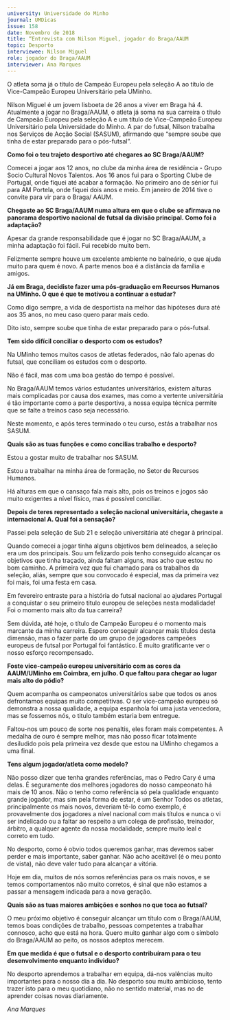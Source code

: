 ```yaml
---
university: Universidade do Minho
journal: UMDicas 
issue: 158
date: Novembro de 2018
title: “Entrevista com Nilson Miguel, jogador do Braga/AAUM
topic: Desporto
interviewee: Nilson Miguel
role: jogador do Braga/AAUM
interviewer: Ana Marques
---
```





O atleta soma já o título de Campeão Europeu pela seleção A ao título de Vice-Campeão Europeu Universitário pela UMinho.

Nilson Miguel é um jovem lisboeta de 26 anos a viver em Braga há 4. Atualmente a jogar no Braga/AAUM, o atleta já soma na sua carreira o título de Campeão Europeu pela seleção A e um título de Vice-Campeão Europeu Universitário pela Universidade do Minho. A par do futsal, Nilson trabalha nos Serviços de Acção Social (SASUM), afirmando que “sempre soube que tinha de estar preparado para o pós-futsal”.

**Como foi o teu trajeto desportivo até chegares ao SC Braga/AAUM?**

Comecei a jogar aos 12 anos, no clube da minha área de residência - Grupo Socio Cultural Novos Talentos. Aos 16 anos fui para o Sporting Clube de Portugal, onde fiquei até acabar a formação. No primeiro ano de sénior fui para AM Portela, onde fiquei dois anos e meio. Em janeiro de 2014 tive o convite para vir para o Braga/ AAUM.

**Chegaste ao SC Braga/AAUM numa altura em que o clube se afirmava no panorama desportivo nacional de futsal da divisão principal. Como foi a adaptação?**

Apesar da grande responsabilidade que é jogar no SC Braga/AAUM, a minha adaptação foi fácil. Fui recebido muito bem.

Felizmente sempre houve um excelente ambiente no balneário, o que ajuda muito para quem é novo. A parte menos boa é a distância da família e amigos.

**Já em Braga, decidiste fazer uma pós-graduação em Recursos Humanos na UMinho. O que é que te motivou a continuar a estudar?**

Como digo sempre, a vida de desportista na melhor das hipóteses dura até aos 35 anos, no meu caso quero parar mais cedo.

Dito isto, sempre soube que tinha de estar preparado para o pós-futsal.

**Tem sido difícil conciliar o desporto com os estudos?**

Na UMinho temos muitos casos de atletas federados, não falo apenas do futsal, que conciliam os estudos com o desporto.

Não é fácil, mas com uma boa gestão do tempo é possível.

No Braga/AAUM temos vários estudantes universitários, existem alturas mais complicadas por causa dos exames, mas como a vertente universitária é tão importante como a parte desportiva, a nossa equipa técnica permite que se falte a treinos caso seja necessário.

Neste momento, e após teres terminado o teu curso, estás a trabalhar nos SASUM.

**Quais são as tuas funções e como concilias trabalho e desporto?**

Estou a gostar muito de trabalhar nos SASUM.

Estou a trabalhar na minha área de formação, no Setor de Recursos Humanos.

Há alturas em que o cansaço fala mais alto, pois os treinos e jogos são muito exigentes a nível físico, mas é possível conciliar.

**Depois de teres representado a seleção nacional universitária, chegaste a internacional A. Qual foi a sensação?**

Passei pela seleção de Sub 21 e seleção universitária até chegar à principal.

Quando comecei a jogar tinha alguns objetivos bem delineados, a seleção era um dos principais. Sou um felizardo pois tenho conseguido alcançar os objetivos que tinha traçado, ainda faltam alguns, mas acho que estou no bom caminho. A primeira vez que fui chamado para os trabalhos da seleção, aliás, sempre que sou convocado é especial, mas da primeira vez foi mais, foi uma festa em casa.

Em fevereiro entraste para a história do futsal nacional ao ajudares Portugal a conquistar o seu primeiro titulo europeu de seleções nesta modalidade! Foi o momento mais alto da tua carreira?

Sem dúvida, até hoje, o título de Campeão Europeu é o momento mais marcante da minha carreira. Espero conseguir alcançar mais títulos desta dimensão, mas o fazer parte do um grupo de jogadores campeões europeus de futsal por Portugal foi fantástico. É muito gratificante ver o nosso esforço recompensado.

**Foste vice-campeão europeu universitário com as cores da AAUM/UMinho em Coimbra, em julho. O que faltou para chegar ao lugar mais alto do pódio?**

Quem acompanha os campeonatos universitários sabe que todos os anos defrontamos equipas muito competitivas. O ser vice-campeão europeu só demonstra a nossa qualidade, a equipa espanhola foi uma justa vencedora, mas se fossemos nós, o titulo também estaria bem entregue.

Faltou-nos um pouco de sorte nos penaltis, eles foram mais competentes. A medalha de ouro é sempre melhor, mas não posso ficar totalmente desiludido pois pela primeira vez desde que estou na UMinho chegamos a uma final.

**Tens algum jogador/atleta como modelo?**

Não posso dizer que tenha grandes referências, mas o Pedro Cary é uma delas. É seguramente dos melhores jogadores do nosso campeonato há mais de 10 anos. Não o tenho como referência só pela qualidade enquanto grande jogador, mas sim pela forma de estar, é um Senhor Todos os atletas, principalmente os mais novos, deveriam tê-lo como exemplo, é provavelmente dos jogadores a nível nacional com mais títulos e nunca o vi ser indelicado ou a faltar ao respeito a um colega de profissão, treinador, árbitro, a qualquer agente da nossa modalidade, sempre muito leal e correto em tudo.

No desporto, como é obvio todos queremos ganhar, mas devemos saber perder e mais importante, saber ganhar. Não acho aceitável (é o meu ponto de vista), não deve valer tudo para alcançar a vitória.

Hoje em dia, muitos de nós somos referências para os mais novos, e se temos comportamentos não muito corretos, é sinal que não estamos a passar a mensagem indicada para a nova geração.

**Quais são as tuas maiores ambições e sonhos no que toca ao futsal?**

O meu próximo objetivo é conseguir alcançar um título com o Braga/AAUM, temos boas condições de trabalho, pessoas competentes a trabalhar connosco, acho que está na hora. Quero muito ganhar algo com o símbolo do Braga/AAUM ao peito, os nossos adeptos merecem.

**Em que medida é que o futsal e o desporto contribuíram para o teu desenvolvimento enquanto individuo?**

No desporto aprendemos a trabalhar em equipa, dá-nos valências muito importantes para o nosso dia a dia. No desporto sou muito ambicioso, tento trazer isto para o meu quotidiano, não no sentido material, mas no de aprender coisas novas diariamente.

*Ana Marques*